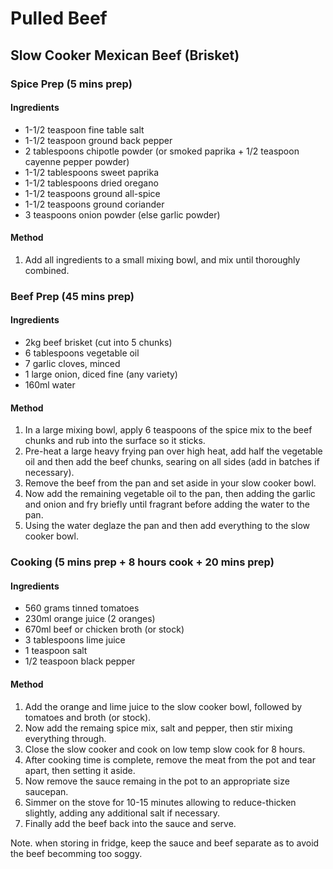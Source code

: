 # Pulled Beef

## Slow Cooker Mexican Beef (Brisket)

### Spice Prep (5 mins prep)

#### Ingredients

* 1-1/2 teaspoon fine table salt
* 1-1/2 teaspoon ground back pepper
* 2 tablespoons chipotle powder (or smoked paprika + 1/2 teaspoon cayenne pepper powder)
* 1-1/2 tablespoons sweet paprika
* 1-1/2 tablespoons dried oregano
* 1-1/2 teaspoons ground all-spice
* 1-1/2 teaspoons ground coriander
* 3 teaspoons onion powder (else garlic powder)

#### Method

1. Add all ingredients to a small mixing bowl, and mix until thoroughly combined.

### Beef Prep (45 mins prep)

#### Ingredients

* 2kg beef brisket (cut into 5 chunks)
* 6 tablespoons vegetable oil
* 7 garlic cloves, minced
* 1 large onion, diced fine (any variety)
* 160ml water

#### Method

1. In a large mixing bowl, apply 6 teaspoons of the spice mix to the beef chunks and rub into the surface so it sticks.
1. Pre-heat a large heavy frying pan over high heat, add half the vegetable oil and then add the beef chunks, searing on all sides (add in batches if necessary).
1. Remove the beef from the pan and set aside in your slow cooker bowl.
1. Now add the remaining vegetable oil to the pan, then adding the garlic and onion and fry briefly until fragrant before adding the water to the pan.
1. Using the water deglaze the pan and then add everything to the slow cooker bowl.

### Cooking (5 mins prep + 8 hours cook + 20 mins prep)

#### Ingredients

* 560 grams tinned tomatoes
* 230ml orange juice (2 oranges)
* 670ml beef or chicken broth (or stock)
* 3 tablespoons lime juice
* 1 teaspoon salt
* 1/2 teaspoon black pepper

#### Method

1. Add the orange and lime juice to the slow cooker bowl, followed by tomatoes and broth (or stock).
1. Now add the remaing spice mix, salt and pepper, then stir mixing everything through.
1. Close the slow cooker and cook on low temp slow cook for 8 hours.
1. After cooking time is complete, remove the meat from the pot and tear apart, then setting it aside.
1. Now remove the sauce remaing in the pot to an appropriate size saucepan.
1. Simmer on the stove for 10-15 minutes allowing to reduce-thicken slightly, adding any additional salt if necessary.
1. Finally add the beef back into the sauce and serve.

Note. when storing in fridge, keep the sauce and beef separate as to avoid the beef becomming too soggy.
